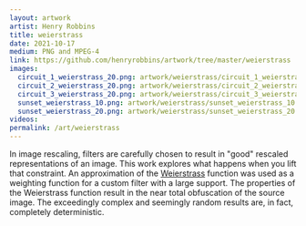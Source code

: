 ```yaml
---
layout: artwork
artist: Henry Robbins
title: weierstrass
date: 2021-10-17
medium: PNG and MPEG-4
link: https://github.com/henryrobbins/artwork/tree/master/weierstrass
images:
  circuit_1_weierstrass_20.png: artwork/weierstrass/circuit_1_weierstrass_20.jpeg
  circuit_2_weierstrass_20.png: artwork/weierstrass/circuit_2_weierstrass_20.jpeg
  circuit_3_weierstrass_20.png: artwork/weierstrass/circuit_3_weierstrass_20.jpeg
  sunset_weierstrass_10.png: artwork/weierstrass/sunset_weierstrass_10.jpeg
  sunset_weierstrass_20.png: artwork/weierstrass/sunset_weierstrass_20.jpeg
videos:
permalink: /art/weierstrass
---
```

In image rescaling, filters are carefully chosen to result in "good" rescaled
representations of an image. This work explores what happens when you lift that
constraint. An approximation of the
[Weierstrass](https://en.wikipedia.org/wiki/Weierstrass_function) function was
used as a weighting function for a custom filter with a large support. The
properties of the Weierstrass function result in the near total obfuscation of
the source image. The exceedingly complex and seemingly random results are, in
fact, completely deterministic.